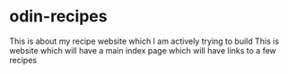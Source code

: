 # odin-recipes
This is about my recipe website which I am actively trying to build
This is website which will have a main index page which will have links to a few recipes 
